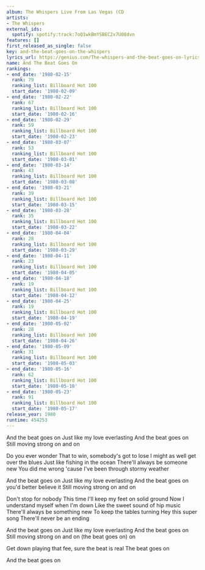 ```yaml
---
album: The Whispers Live From Las Vegas (CD
artists:
- The Whispers
external_ids:
  spotify: spotify:track:7oQ1wkBmYSBEC2x7U08dvn
features: []
first_released_as_single: false
key: and-the-beat-goes-on-the-whispers
lyrics_url: https://genius.com/The-whispers-and-the-beat-goes-on-lyrics
name: And The Beat Goes On
rankings:
- end_date: '1980-02-15'
  rank: 79
  ranking_list: Billboard Hot 100
  start_date: '1980-02-09'
- end_date: '1980-02-22'
  rank: 67
  ranking_list: Billboard Hot 100
  start_date: '1980-02-16'
- end_date: '1980-02-29'
  rank: 59
  ranking_list: Billboard Hot 100
  start_date: '1980-02-23'
- end_date: '1980-03-07'
  rank: 53
  ranking_list: Billboard Hot 100
  start_date: '1980-03-01'
- end_date: '1980-03-14'
  rank: 43
  ranking_list: Billboard Hot 100
  start_date: '1980-03-08'
- end_date: '1980-03-21'
  rank: 39
  ranking_list: Billboard Hot 100
  start_date: '1980-03-15'
- end_date: '1980-03-28'
  rank: 35
  ranking_list: Billboard Hot 100
  start_date: '1980-03-22'
- end_date: '1980-04-04'
  rank: 28
  ranking_list: Billboard Hot 100
  start_date: '1980-03-29'
- end_date: '1980-04-11'
  rank: 23
  ranking_list: Billboard Hot 100
  start_date: '1980-04-05'
- end_date: '1980-04-18'
  rank: 19
  ranking_list: Billboard Hot 100
  start_date: '1980-04-12'
- end_date: '1980-04-25'
  rank: 19
  ranking_list: Billboard Hot 100
  start_date: '1980-04-19'
- end_date: '1980-05-02'
  rank: 28
  ranking_list: Billboard Hot 100
  start_date: '1980-04-26'
- end_date: '1980-05-09'
  rank: 31
  ranking_list: Billboard Hot 100
  start_date: '1980-05-03'
- end_date: '1980-05-16'
  rank: 62
  ranking_list: Billboard Hot 100
  start_date: '1980-05-10'
- end_date: '1980-05-23'
  rank: 91
  ranking_list: Billboard Hot 100
  start_date: '1980-05-17'
release_year: 1980
runtime: 454253
---
```

And the beat goes on
Just like my love everlasting
And the beat goes on
Still moving strong on and on

Do you ever wonder
That to win, somebody's got to lose
I might as well get over the blues
Just like fishing in the ocean
There'll always be someone new
You did me wrong 'cause I've been through stormy weather

And the beat goes on
Just like my love everlasting
And the beat goes on you'd better believe it
Still moving strong on and on

Don't stop for nobody
This time I'll keep my feet on solid ground
Now I understand myself when I'm down
Like the sweet sound of hip music
There'll always be something new
To keep the tables turning
Hey this super song
There'll never be an ending

And the beat goes on
Just like my love everlasting
And the beat goes on
Still moving strong on and on (the beat goes on) on

Get down playing that fee, sure the beat is real
The beat goes on

And the beat goes on

